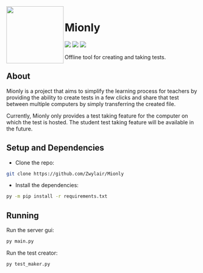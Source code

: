 <img src="https://i.imgur.com/UZq9hNl.png" width="150" align="left"/>

# Mionly

<p>
    <img src="https://img.shields.io/badge/python-3.12-green?logo=python&logoColor=white&style=for-the-badge">
    <img src="https://img.shields.io/badge/FastAPI-005571?logo=fastapi&logoColor=white&style=for-the-badge">
    <img src="https://img.shields.io/badge/DearPyGui-5c2f2d?style=for-the-badge">
</p>

Offline tool for creating and taking tests.

## About

Mionly is a project that aims to simplify the learning process for teachers by providing the ability to create tests in a few clicks and share that test between multiple computers by simply transferring the created file.

Currently, Mionly only provides a test taking feature for the computer on which the test is hosted. The student test taking feature will be available in the future.

## Setup and Dependencies

- Clone the repo:
```bash
git clone https://github.com/Zwylair/Mionly
```

- Install the dependencies:
```bash
py -m pip install -r requirements.txt
```

## Running

Run the server gui:
```bash
py main.py
```

Run the test creator:
```bash
py test_maker.py
```
